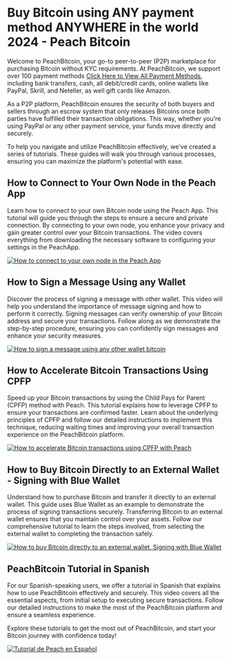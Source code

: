 # Buy Bitcoin using ANY payment method ANYWHERE in the world 2024 - Peach Bitcoin

Welcome to PeachBitcoin, your go-to peer-to-peer (P2P) marketplace for purchasing Bitcoin without KYC requirements. At PeachBitcoin, we support over 100 payment methods [Click Here to View All Payment Methods](/faq/Buy-&-Sell-Bitcoin-using-any-payment-method-2024), including bank transfers, cash, all debit/credit cards, online wallets like PayPal, Skrill, and Neteller, as well gift cards like Amazon.

As a P2P platform, PeachBitcoin ensures the security of both buyers and sellers through an escrow system that only releases Bitcoins once both parties have fulfilled their transaction obligations. This way, whether you're using PayPal or any other payment service, your funds move directly and securely.

To help you navigate and utilize PeachBitcoin effectively, we've created a series of tutorials. These guides will walk you through various processes, ensuring you can maximize the platform's potential with ease.

## How to Connect to Your Own Node in the Peach App

Learn how to connect to your own Bitcoin node using the Peach App. This tutorial will guide you through the steps to ensure a secure and private connection. By connecting to your own node, you enhance your privacy and gain greater control over your Bitcoin transactions. The video covers everything from downloading the necessary software to configuring your settings in the PeachApp.

[![How to connect to your own node in the Peach App](https://img.youtube.com/vi/xtvq2i3mIYg/0.jpg)](https://www.youtube.com/watch?v=xtvq2i3mIYg)

## How to Sign a Message Using any Wallet

Discover the process of signing a message with other wallet. This video will help you understand the importance of message signing and how to perform it correctly. Signing messages can verify ownership of your Bitcoin address and secure your transactions. Follow along as we demonstrate the step-by-step procedure, ensuring you can confidently sign messages and enhance your security measures.

[![How to sign a message using any other wallet bitcoin](https://img.youtube.com/vi/xgewSfhLgtY/0.jpg)](https://www.youtube.com/watch?v=xgewSfhLgtY)

## How to Accelerate Bitcoin Transactions Using CPFP 

Speed up your Bitcoin transactions by using the Child Pays for Parent (CPFP) method with Peach. This tutorial explains how to leverage CPFP to ensure your transactions are confirmed faster. Learn about the underlying principles of CPFP and follow our detailed instructions to implement this technique, reducing waiting times and improving your overall transaction experience on the PeachBitcoin platform.

[![How to accelerate Bitcoin transactions using CPFP with Peach](https://img.youtube.com/vi/24OtQkL0CxU/0.jpg)](https://www.youtube.com/watch?v=24OtQkL0CxU)

## How to Buy Bitcoin Directly to an External Wallet - Signing with Blue Wallet

Understand how to purchase Bitcoin and transfer it directly to an external wallet. This guide uses Blue Wallet as an example to demonstrate the process of signing transactions securely. Transferring Bitcoin to an external wallet ensures that you maintain control over your assets. Follow our comprehensive tutorial to learn the steps involved, from selecting the external wallet to completing the transaction safely.

[![How to buy Bitcoin directly to an external wallet. Signing with Blue Wallet](https://img.youtube.com/vi/d3STuVfFWfQ/0.jpg)](https://www.youtube.com/watch?v=d3STuVfFWfQ)

## PeachBitcoin Tutorial in Spanish

For our Spanish-speaking users, we offer a tutorial in Spanish that explains how to use PeachBitcoin effectively and securely. This video covers all the essential aspects, from initial setup to executing secure transactions. Follow our detailed instructions to make the most of the PeachBitcoin platform and ensure a seamless experience.

Explore these tutorials to get the most out of PeachBitcoin, and start your Bitcoin journey with confidence today!

[![Tutorial de Peach en Español](https://img.youtube.com/vi/sVwSzTVIe6s/0.jpg)](https://www.youtube.com/watch?v=sVwSzTVIe6s)